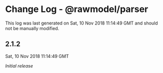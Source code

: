 # Change Log - @rawmodel/parser

This log was last generated on Sat, 10 Nov 2018 11:14:49 GMT and should not be manually modified.

## 2.1.2
Sat, 10 Nov 2018 11:14:49 GMT

*Initial release*

